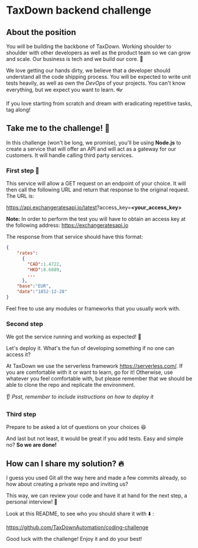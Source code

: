 # TaxDown backend challenge

## About the position

You will be building the backbone of TaxDown. Working shoulder to shoulder with other developers as well as the product team so we can grow and scale. Our business is tech and we build our core. 🔋

We love getting our hands dirty, we believe that a developer should understand all the code shipping process. You will be expected to write unit tests heavily, as well as own the *DevOps* of your projects. You can't know everything, but we expect you want to learn. 👓

If you love starting from scratch and dream with eradicating repetitive tasks, tag along!

## Take me to the challenge! 🤟

In this challenge (won't be long, we promise), you'll be using **Node.js** to create a service that will offer an API and will act as a gateway for our customers. It will handle calling third party services.

### First step 🌟

This service will allow a GET request on an endpoint of your choice. It will then call the following URL and return that response to the original request. The URL is:

<https://api.exchangeratesapi.io/latest>?access_key=**<your_access_key>**

**Note:** In order to perform the test you will have to obtain an access key at the following address: https://exchangeratesapi.io

The response from that service should have this format:

```json
{
    "rates":
      {
        "CAD":1.4722,
        "HKD":8.6889,
        ...
      },
    "base":"EUR",
    "date":"1852-12-28"
}
```

Feel free to use any modules or frameworks that you usually work with.

### Second step

We got the service running and working as expected! 🚀

Let's deploy it. What's the fun of developing something if no one can access it?

At TaxDown we use the serverless framework <https://serverless.com/>. If you are comfortable with it or want to learn, go for it! Otherwise, use whatever you feel comfortable with, but please remember that we should be able to clone the repo and replicate the environment.

👂 *Psst, remember to include instructions on how to deploy it*

### Third step

Prepare to be asked a lot of questions on your choices 😆

And last but not least, it would be great if you add tests. Easy and simple no? **So we are done!**

## How can I share my solution? 🔥

I guess you used Git all the way here and made a few commits already, so how about creating a private repo and inviting us?

This way, we can review your code and have it at hand for the next step, a personal interview! 👻

Look at this README, to see who you should share it with ⬇️ :

https://github.com/TaxDownAutomation/coding-challenge

Good luck with the challenge! Enjoy it and do your best!
